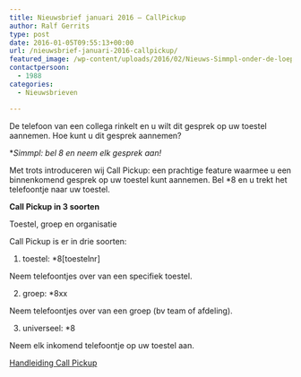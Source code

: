 ```yaml
---
title: Nieuwsbrief januari 2016 – CallPickup
author: Ralf Gerrits
type: post
date: 2016-01-05T09:55:13+00:00
url: /nieuwsbrief-januari-2016-callpickup/
featured_image: /wp-content/uploads/2016/02/Nieuws-Simmpl-onder-de-loep-200x76.png
contactpersoon:
  - 1988
categories:
  - Nieuwsbrieven

---
```

De telefoon van een collega rinkelt en u wilt dit gesprek op uw toestel aannemen. Hoe kunt u dit gesprek aannemen?

**Simmpl: bel *8 en neem elk gesprek aan!**
  
<!--more-->


  
Met trots introduceren wij Call Pickup: een prachtige feature waarmee u een binnenkomend gesprek op uw toestel kunt aannemen. Bel *8 en u trekt het telefoontje naar uw toestel.

**Call Pickup in 3 soorten**

Toestel, groep en organisatie
  
Call Pickup is er in drie soorten:

1. toestel: *8[toestelnr]
  
Neem telefoontjes over van een specifiek toestel.

2. groep: *8xx
  
Neem telefoontjes over van een groep (bv team of afdeling).

3. universeel: *8
  
Neem elk inkomend telefoontje op uw toestel aan.

<a class="button" href="http://www.simmpl.nl/downloads/Simmpl_handleiding_CallPickup.pdf" target="_blank">Handleiding Call Pickup</a>
